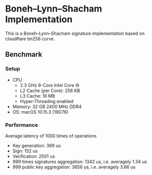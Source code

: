 # Boneh–Lynn–Shacham Implementation

This is a Boneh–Lynn–Shacham signature implementation based on cloudflare bn256 curve.

## Benchmark

### Setup

* CPU
  * 2.3 GHz 8-Core Intel Core i9
  * L2 Cache (per Core): 256 KB
  * L3 Cache: 16 MB
  * Hyper-Threading enabled
* Memory: 32 GB 2400 MHz DDR4
* OS: macOS 10.15.3 (19D76)

### Performance
Average latency of 1000 times of operations

* Key generation: 369 us
* Sign: 152 us
* Verification: 2501 us
* 999 times signatures aggregation: 1342 us, i.e. averagely 1.34 us
* 999 public key aggregation: 3656 us, i.e. averagely 3.66 us
